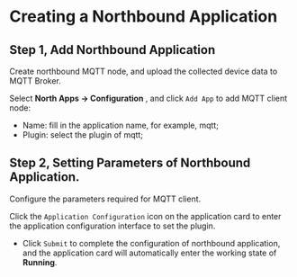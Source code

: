 # Creating a Northbound Application

## Step 1, Add Northbound Application

Create northbound MQTT node, and upload the collected device data to MQTT Broker.

Select **North Apps -> Configuration** , and click `Add App` to add MQTT client node:

* Name: fill in the application name, for example, mqtt;
* Plugin: select the plugin of mqtt;

## Step 2, Setting Parameters of Northbound Application.

Configure the parameters required for MQTT client.

Click the `Application Configuration` icon on the application card to enter the application configuration interface to set the plugin.

* Click `Submit` to complete the configuration of northbound application, and the application card will automatically enter the working state of **Running**.

